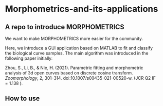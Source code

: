 # Morphometrics-and-its-applications
## A repo to introduce MORPHOMETRICS

We want to make MORPHOMETRICS more easier for the community.

Here, we introduce a GUI application based on MATLAB to fit and classify the biological curve samples. The main algorithm was introduced in the following paper initially:

Zhou, S., Li, B., & Nie, H. (2021). Parametric fitting and morphometric analysis of 3d open curves based on discrete cosine transform. *Zoomorphology*, 2, 301–314. doi:10.1007/s00435-021-00520-w. (JCR Q2 IF = 1.138 ).

## How to use

